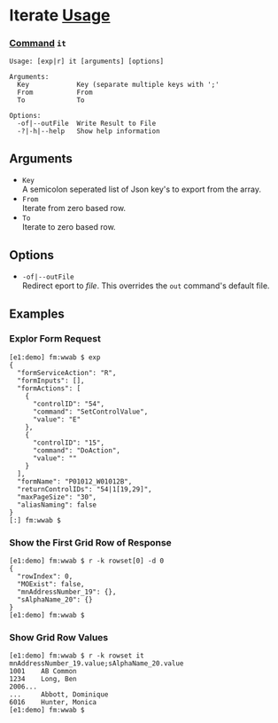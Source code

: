 # Iterate [Usage](../README.md#commands)
### [Command](./cmd-exp.md) `it`
```
Usage: [exp|r] it [arguments] [options]

Arguments:
  Key            Key (separate multiple keys with ';'
  From           From
  To             To

Options:
  -of|--outFile  Write Result to File
  -?|-h|--help   Show help information
```

## Arguments
- `Key`  
A semicolon seperated list of Json key's to export from the array.
- `From`  
Iterate from zero based row.
- `To`  
Iterate to zero based row.

## Options
- `-of|--outFile`  
  Redirect eport to _file_.  This overrides the `out` command's default file.

## Examples

### Explor Form Request
```
[e1:demo] fm:wwab $ exp
{
  "formServiceAction": "R",
  "formInputs": [],
  "formActions": [
    {
      "controlID": "54",
      "command": "SetControlValue",
      "value": "E"
    },
    {
      "controlID": "15",
      "command": "DoAction",
      "value": ""
    }
  ],
  "formName": "P01012_W01012B",
  "returnControlIDs": "54|1[19,29]",
  "maxPageSize": "30",
  "aliasNaming": false
}
[:] fm:wwab $
```

### Show the First Grid Row of Response
```
[e1:demo] fm:wwab $ r -k rowset[0] -d 0                  
{
  "rowIndex": 0,
  "MOExist": false,
  "mnAddressNumber_19": {},
  "sAlphaName_20": {}
}
[e1:demo] fm:wwab $
```

### Show Grid Row Values
```
[e1:demo] fm:wwab $ r -k rowset it mnAddressNumber_19.value;sAlphaName_20.value
1001    AB Common   
1234    Long, Ben   
2006...
...     Abbott, Dominique   
6016    Hunter, Monica  
[e1:demo] fm:wwab $ 
```
